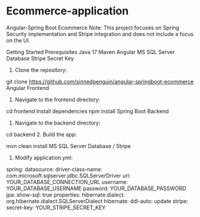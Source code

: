 # Ecommerce-application
Angular-Spring Boot Ecommerce
Note: This project focuses on Spring Security implementation and Stripe integration and does not include a focus on the UI.

Getting Started
Prerequisites
Java 17
Maven
Angular
MS SQL Server Database
Stripe Secret Key
1. Clone the repository:

git clone https://github.com/sinnedpenguin/angular-springboot-ecommerce
Angular Frontend
1. Navigate to the frontend directory:

cd frontend
Install dependencies
npm install
Spring Boot Backend
1. Navigate to the backend directory:

cd backend
2. Build the app:

mvn clean install
MS SQL Server Database / Stripe
1. Modify application.yml:

spring:
  datasource:
    driver-class-name: com.microsoft.sqlserver.jdbc.SQLServerDriver
    url: YOUR_DATABASE_CONNECTION_URL
    username: YOUR_DATABASE_USERNAME
    password: YOUR_DATABASE_PASSWORD
  jpa:
    show-sql: true
    properties:
      hibernate.dialect: org.hibernate.dialect.SQLServerDialect
    hibernate:
      ddl-auto: update
stripe:
  secret-key: YOUR_STRIPE_SECRET_KEY
